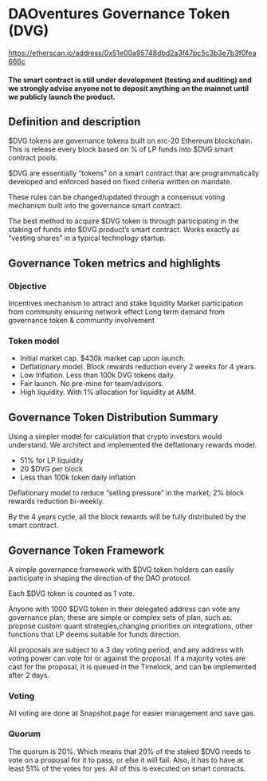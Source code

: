 # DAOventures Governance Token (DVG)

https://etherscan.io/address/0x51e00a95748dbd2a3f47bc5c3b3e7b3f0fea666c

#### The smart contract is still under development (testing and auditing) and we strongly advise anyone not to deposit anything on the mainnet until we publicly launch the product.

## Definition and description

$DVG tokens are governance tokens built on erc-20 Ethereum blockchain. This is release every block based on % of LP funds into $DVG smart contract pools.

$DVG are essentially “tokens” on a smart contract that are programmatically developed and enforced based on fixed criteria written on mandate.

These rules can be changed/updated through a consensus voting mechanism built into the governance smart contract.

The best method to acquire $DVG token is through participating in the staking of funds into $DVG product’s smart contract. Works exactly as “vesting shares” in a typical technology startup.

## Governance Token metrics and highlights

### Objective

Incentives mechanism to attract and stake liquidity
Market participation from community ensuring network effect
Long term demand from governance token & community involvement

### Token model 

- Initial market cap. $430k market cap upon launch.
- Deflationary model. Block rewards reduction every 2 weeks for 4 years. 
- Low Inflation. Less than 100k DVG tokens daily. 
- Fair launch. No pre-mine for team/advisors. 
- High liquidity. With 1% allocation for liquidity at AMM.

## Governance Token Distribution Summary

Using a simpler model for calculation that crypto investors would understand. We architect and implemented the deflationary rewards model.

- 51% for LP liquidity 
- 20 $DVG per block
- Less than 100k token daily inflation

Deflationary model to reduce “selling pressure” in the market; 2% block rewards reduction bi-weekly.

By the 4 years cycle, all the block rewards will be fully distributed by the smart contract. 

## Governance Token Framework

A simple governance framework with $DVG token holders can easily participate in shaping the direction of the DAO protocol. 

Each $DVG token is counted as 1 vote.

Anyone with 1000 $DVG token in their delegated address can vote any governance plan; these are simple or complex sets of plan, such as:
propose custom quant strategies,changing priorities on integrations, other functions that LP deems suitable for funds direction.

All proposals are subject to a 3 day voting period, and any address with voting power can vote for or against the proposal. If a majority votes are cast for the proposal, it is queued in the Timelock, and can be implemented after 2 days.

### Voting
All voting are done at Snapshot.page for easier management and save gas.

### Quorum
The quorum is 20%. Which means that 20% of the staked $DVG needs to vote on a proposal for it to pass, or else it will fail. Also, it has to have at least 51% of the votes for yes. All of this is executed on smart contracts.
